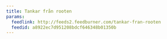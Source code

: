 ```yaml
---
title: Tankar från rooten
params:
  feedlink: http://feeds2.feedburner.com/tankar-fran-rooten
  feedid: a8922ec7d951208bdcf646348b01350b
---
```

